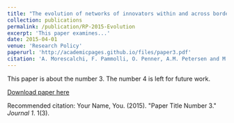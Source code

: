 ```yaml
---
title: "The evolution of networks of innovators within and across borders: Evidence from patent data"
collection: publications
permalink: /publication/RP-2015-Evolution
excerpt: 'This paper examines...'
date: 2015-04-01
venue: 'Research Policy'
paperurl: 'http://academicpages.github.io/files/paper3.pdf'
citation: 'A. Morescalchi, F. Pammolli, O. Penner, A.M. Petersen and M. Riccaboni (2015) &quot;The evolution of networks of innovators within and across borders: Evidence from patent data&quot; <i>Research Policy</i>. 44(3)'
---
```

This paper is about the number 3. The number 4 is left for future work.

[Download paper here](http://academicpages.github.io/files/paper3.pdf)

Recommended citation: Your Name, You. (2015). "Paper Title Number 3." <i>Journal 1</i>. 1(3).
